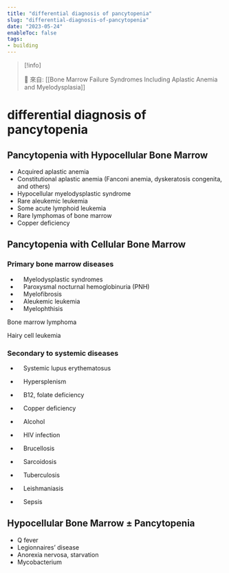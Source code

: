 ```yaml
---
title: "differential diagnosis of pancytopenia"
slug: "differential-diagnosis-of-pancytopenia"
date: "2023-05-24"
enableToc: false
tags:
- building
---
```


> [!info]
>
> 🌱 來自: [[Bone Marrow Failure Syndromes Including Aplastic Anemia and Myelodysplasia]]

# differential diagnosis of pancytopenia

## Pancytopenia with Hypocellular Bone Marrow

* Acquired aplastic anemia
* Constitutional aplastic anemia (Fanconi anemia, dyskeratosis congenita, and others)
* Hypocellular myelodysplastic syndrome
* Rare aleukemic leukemia
* Some acute lymphoid leukemia
* Rare lymphomas of bone marrow
* Copper deficiency

## Pancytopenia with Cellular Bone Marrow

### Primary bone marrow diseases

*  Myelodysplastic syndromes
*  Paroxysmal nocturnal hemoglobinuria (PNH)
*  Myelofibrosis
*  Aleukemic leukemia
*  Myelophthisis

Bone marrow lymphoma

Hairy cell leukemia

### Secondary to systemic diseases

*  Systemic lupus erythematosus

*  Hypersplenism

*  B12, folate deficiency

*  Copper deficiency

*  Alcohol

*  HIV infection

*  Brucellosis

*  Sarcoidosis

*  Tuberculosis

*  Leishmaniasis

*  Sepsis

## Hypocellular Bone Marrow ± Pancytopenia

* Q fever
* Legionnaires’ disease
* Anorexia nervosa, starvation
* Mycobacterium
